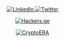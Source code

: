 <div class="icon-container">
 <p align="center">
<a href="https://www.linkedin.com/in/khetaguridimitri" target="_blank" rel="noopener noreferrer">
  <img style="max-width: 100%;" src="https://img.shields.io/badge/LinkedIn-0077B5?style=for-the-badge&logo=linkedin&logoColor=white" alt="LinkedIn">
</a>
<a href="https://www.twitter.com/xetaguridimitri" target="_blank" rel="noopener noreferrer">
  <img style="max-width: 100%;" src="https://img.shields.io/badge/Twitter-1DA1F2?style=for-the-badge&logo=twitter&logoColor=white" alt="Twitter">
</a>
</div>
   <p align="center">
<a href="https://play.google.com/store/apps/details?id=ge.hackers.hackersge" target="_blank" rel="noopener noreferrer">
  <img style="max-width: 100%;" src="https://i.giphy.com/media/bhyfesK1i5Bm4pOfXj/giphy.webp" alt="Hackers.ge">
</a>
     </p>
   <p align="center">
<a href="https://accounts.binance.com/register?ref=54548622" target="_blank" rel="noopener noreferrer">
  <img style="max-width: 100%;" src="https://media.giphy.com/media/r5PH7oEtPW7hCnZiWN/giphy.gif" alt="CryptoERA">
</a>
     </p>
